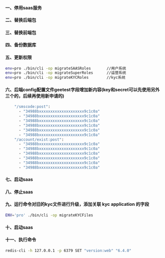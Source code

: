 #### 一、停用saas服务
#### 二、替换后端包
#### 三、替换前端包
#### 四、备份数据库

#### 五、更新权限
```bash
env=pro ./bin/cli -op migrateSAASRoles       //用户系统
env=pro ./bin/cli -op migrateSuperRoles      //运营系统
env=pro ./bin/cli -op migrateKYCRoles        //kyc系统
```
#### 六、后端config配置文件geetest字段增加新内容(key和secret可以先使用另外三个的，后续再使用新申请的)
```bash
    "/smscode:post":
      - "34988bxxxxxxxxxxxxxxxxxxxx9c1c0a"
      - "34988bxxxxxxxxxxxxxxxxxxxx9c1c0a"
      - "34988bxxxxxxxxxxxxxxxxxxxx9c1c0a"
      - "34988bxxxxxxxxxxxxxxxxxxxx9c1c0a"
      - "34988bxxxxxxxxxxxxxxxxxxxx9c1c0a"
      - "34988bxxxxxxxxxxxxxxxxxxxx9c1c0a"
    "/account/exist:post":
      - "34988bxxxxxxxxxxxxxxxxxxxx9c1c0a"
      - "34988bxxxxxxxxxxxxxxxxxxxx9c1c0a"
      - "34988bxxxxxxxxxxxxxxxxxxxx9c1c0a"
      - "34988bxxxxxxxxxxxxxxxxxxxx9c1c0a"
      - "34988bxxxxxxxxxxxxxxxxxxxx9c1c0a"
      - "34988bxxxxxxxxxxxxxxxxxxxx9c1c0a"
```
#### 七、启动saas
#### 八、停止saas
#### 九、运行命令对旧的kyc文件进行升级，添加关联 kyc application 的字段
```bash
ENV='pro' ./bin/cli -op migrateKYCFiles
```

#### 十、启动saas

#### 十一、执行命令
 ```bash
 redis-cli -h 127.0.0.1 -p 6379 SET "version:web" "6.4.0"
 ```
